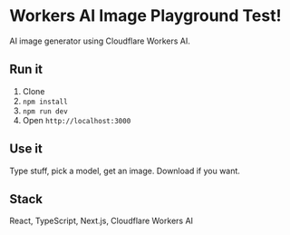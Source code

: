 # Workers AI Image Playground  Test!
   

AI image generator using Cloudflare Workers AI.

## Run it

1. Clone
2. `npm install`
3. `npm run dev`
4. Open `http://localhost:3000`

## Use it

Type stuff, pick a model, get an image. Download if you want.

## Stack

React, TypeScript, Next.js, Cloudflare Workers AI

